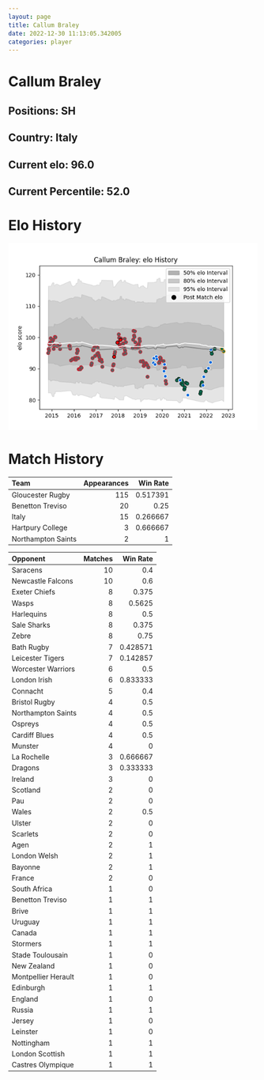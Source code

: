 ```yaml
---  
layout: page  
title: Callum Braley  
date: 2022-12-30 11:13:05.342005  
categories: player  
---
```

# Callum Braley

## Positions: SH

## Country: Italy

## Current elo: 96.0

## Current Percentile: 52.0

# Elo History


![elo history](history_CallumBraley.png)
# Match History


| Team               |   Appearances |   Win Rate |
|:-------------------|--------------:|-----------:|
| Gloucester Rugby   |           115 |   0.517391 |
| Benetton Treviso   |            20 |   0.25     |
| Italy              |            15 |   0.266667 |
| Hartpury College   |             3 |   0.666667 |
| Northampton Saints |             2 |   1        |

| Opponent            |   Matches |   Win Rate |
|:--------------------|----------:|-----------:|
| Saracens            |        10 |   0.4      |
| Newcastle Falcons   |        10 |   0.6      |
| Exeter Chiefs       |         8 |   0.375    |
| Wasps               |         8 |   0.5625   |
| Harlequins          |         8 |   0.5      |
| Sale Sharks         |         8 |   0.375    |
| Zebre               |         8 |   0.75     |
| Bath Rugby          |         7 |   0.428571 |
| Leicester Tigers    |         7 |   0.142857 |
| Worcester Warriors  |         6 |   0.5      |
| London Irish        |         6 |   0.833333 |
| Connacht            |         5 |   0.4      |
| Bristol Rugby       |         4 |   0.5      |
| Northampton Saints  |         4 |   0.5      |
| Ospreys             |         4 |   0.5      |
| Cardiff Blues       |         4 |   0.5      |
| Munster             |         4 |   0        |
| La Rochelle         |         3 |   0.666667 |
| Dragons             |         3 |   0.333333 |
| Ireland             |         3 |   0        |
| Scotland            |         2 |   0        |
| Pau                 |         2 |   0        |
| Wales               |         2 |   0.5      |
| Ulster              |         2 |   0        |
| Scarlets            |         2 |   0        |
| Agen                |         2 |   1        |
| London Welsh        |         2 |   1        |
| Bayonne             |         2 |   1        |
| France              |         2 |   0        |
| South Africa        |         1 |   0        |
| Benetton Treviso    |         1 |   1        |
| Brive               |         1 |   1        |
| Uruguay             |         1 |   1        |
| Canada              |         1 |   1        |
| Stormers            |         1 |   1        |
| Stade Toulousain    |         1 |   0        |
| New Zealand         |         1 |   0        |
| Montpellier Herault |         1 |   0        |
| Edinburgh           |         1 |   1        |
| England             |         1 |   0        |
| Russia              |         1 |   1        |
| Jersey              |         1 |   0        |
| Leinster            |         1 |   0        |
| Nottingham          |         1 |   1        |
| London Scottish     |         1 |   1        |
| Castres Olympique   |         1 |   1        |